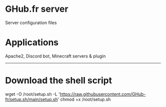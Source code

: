# GHub.fr server
Server configuration files

# Applications  
Apache2, Discord bot, Minecraft servers & plugin

---

# Download the shell script  
wget -O /root/setup.sh -L 'https://raw.githubusercontent.com/GHub-fr/setup.sh/main/setup.sh'
chmod +x /root/setup.sh
